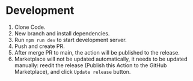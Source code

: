 # Development

1. Clone Code.
2. New branch and install dependencies.
3. Run `npm run dev` to start development server.
4. Push and create PR.
5. After merge PR to main, the action will be published to the release.
6. Marketplace will not be updated automatically, it needs to be updated manually: reedit the release (Publish this Action to the GitHub Marketplace), and click `Update release` button.
